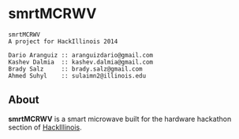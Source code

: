 smrtMCRWV
=========

    smrtMCRWV
    A project for HackIllinois 2014

    Dario Aranguiz :: aranguizdario@gmail.com
    Kashev Dalmia  :: kashev.dalmia@gmail.com
    Brady Salz     :: brady.salz@gmail.com
    Ahmed Suhyl    :: sulaimn2@illinois.edu

## About

**smrtMCRWV** is a smart microwave built for the hardware hackathon section of [HackIllinois](http://www.hackillinois.org/).
